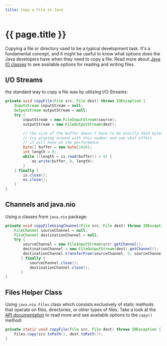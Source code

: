 ```yaml
---
title: Copy a File in Java
---
```

# {{ page.title }}
Copying a file or directory used to be a typical development task. It's a fundamental concept,
and it might be useful to know what options does the Java developers have when they need to copy a file.
Read more about [Java IO classes](https://docs.oracle.com/javase/tutorial/essential/io/index.html) to see available
options for reading and writing files.

## I/O Streams
the standard way to copy a file was by utilizing I/O Streams:
```JAVA
private void copyFile(File src, File dest) throws IOException {
    InputStream inputStream = null;
    OutputStream outputStream = null;
    try {
        inputStream = new FileInputStream(source);
        outputStream = new FileOutputStream(dest);

        // the size of the buffer doesn't have to be exactly 1024 bytes,
        // try playing around with this number and see what effect
        // it will have on the performance
        byte[] buffer = new byte[1024];
        int length = 0;
        while ((length = is.read(buffer)) > 0) {
            os.write(buffer, 0, length);
        }
    } finally {
        is.close();
        os.close();
    }
}
```

## Channels and java.nio
Using a classes from `java.nio` package:
```JAVA
private void copyFileUsingChannel(File src, File dest) throws IOException {
    FileChannel sourceChannel = null;
    FileChannel destinationChannel = null;
    try {
        sourceChannel = new FileInputStream(src).getChannel();
        destinationChannel = new FileOutputStream(dest).getChannel();
        destinationChannel.transferFrom(sourceChannel, 0, sourceChannel.size());
       } finally {
           sourceChannel.close();
           destinationChannel.close();
       }
}
```

## Files Helper Class
Using `java.nio.Files` class which consists exclusively of static methods that operate on files,
directories, or other types of files.
Take a look at the [API documentation](https://docs.oracle.com/javase/tutorial/essential/io/copy.html)
to read more and see available options to the `copy()` method:
```Java
private static void copyFile(File src, File dest) throws IOException {
    Files.copy(src.toPath(), dest.toPath());
}
```
